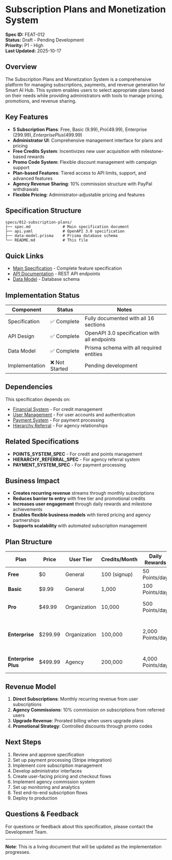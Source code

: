 # Subscription Plans and Monetization System

**Spec ID:** FEAT-012  
**Status:** Draft - Pending Development  
**Priority:** P1 - High  
**Last Updated:** 2025-10-17

## Overview

The Subscription Plans and Monetization System is a comprehensive platform for managing subscriptions, payments, and revenue generation for Smart AI Hub. This system enables users to select appropriate plans based on their needs while providing administrators with tools to manage pricing, promotions, and revenue sharing.

## Key Features

- **5 Subscription Plans**: Free, Basic ($9.99), Pro ($49.99), Enterprise ($299.99), Enterprise Plus ($499.99)
- **Administrator UI**: Comprehensive management interface for plans and pricing
- **Free Credits System**: Incentivizes new user acquisition with milestone-based rewards
- **Promo Code System**: Flexible discount management with campaign support
- **Plan-based Features**: Tiered access to API limits, support, and advanced features
- **Agency Revenue Sharing**: 10% commission structure with PayPal withdrawals
- **Flexible Pricing**: Administrator-adjustable pricing and features

## Specification Structure

```
specs/012-subscription-plans/
├── spec.md              # Main specification document
├── api.yaml             # OpenAPI 3.0 specification
├── data-model.prisma    # Prisma database schema
└── README.md            # This file
```

## Quick Links

- [Main Specification](spec.md) - Complete feature specification
- [API Documentation](api.yaml) - REST API endpoints
- [Data Model](data-model.prisma) - Database schema

## Implementation Status

| Component | Status | Notes |
|-----------|--------|-------|
| Specification | ✅ Complete | Fully documented with all 16 sections |
| API Design | ✅ Complete | OpenAPI 3.0 specification with all endpoints |
| Data Model | ✅ Complete | Prisma schema with all required entities |
| Implementation | ❌ Not Started | Pending development |

## Dependencies

This specification depends on:

- [Financial System](specs/004-financial-system/) - For credit management
- [User Management](specs/001-user-management/) - For user accounts and authentication
- [Payment System](specs/PAYMENT_SYSTEM_SPEC.md) - For payment processing
- [Hierarchy Referral](specs/HIERARCHY_REFERRAL_SPEC.md) - For agency relationships

## Related Specifications

- **POINTS_SYSTEM_SPEC** - For credit and points management
- **HIERARCHY_REFERRAL_SPEC** - For agency referral system
- **PAYMENT_SYSTEM_SPEC** - For payment processing

## Business Impact

- **Creates recurring revenue** streams through monthly subscriptions
- **Reduces barrier to entry** with free tier and promotional credits
- **Increases user engagement** through daily rewards and milestone achievements
- **Enables flexible business models** with tiered pricing and agency partnerships
- **Supports scalability** with automated subscription management

## Plan Structure

| Plan | Price | User Tier | Credits/Month | Daily Rewards | API Rate Limit | Features |
|------|-------|-----------|---------------|---------------|----------------|----------|
| **Free** | $0 | General | 100 (signup) | 50 Points/day | 10 req/min | Basic |
| **Basic** | $9.99 | General | 1,000 | 100 Points/day | 60 req/min | + Email Support |
| **Pro** | $49.99 | Organization | 10,000 | 500 Points/day | 300 req/min | + Priority Support, Analytics |
| **Enterprise** | $299.99 | Organization | 100,000 | 2,000 Points/day | Unlimited | + Dedicated Support, Custom Integrations, SLA |
| **Enterprise Plus** | $499.99 | Agency | 200,000 | 4,000 Points/day | Unlimited | + Revenue Sharing (10%) |

## Revenue Model

1. **Direct Subscriptions**: Monthly recurring revenue from user subscriptions
2. **Agency Commissions**: 10% commission on subscriptions from referred users
3. **Upgrade Revenue**: Prorated billing when users upgrade plans
4. **Promotional Strategy**: Controlled discounts through promo codes

## Next Steps

1. Review and approve specification
2. Set up payment processing (Stripe integration)
3. Implement core subscription management
4. Develop administrator interfaces
5. Create user-facing pricing and checkout flows
6. Implement agency commission system
7. Set up monitoring and analytics
8. Test end-to-end subscription flows
9. Deploy to production

## Questions & Feedback

For questions or feedback about this specification, please contact the Development Team.

---
**Note**: This is a living document that will be updated as the implementation progresses.